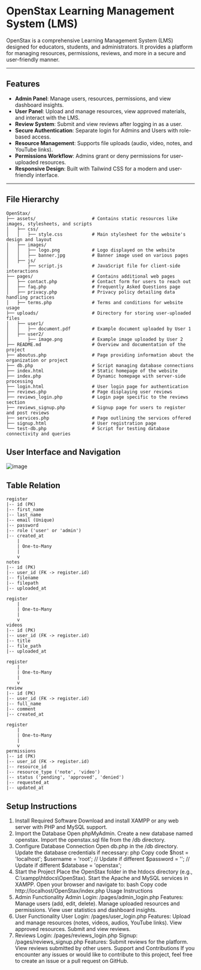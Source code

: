 # OpenStax Learning Management System (LMS)

OpenStax is a comprehensive Learning Management System (LMS) designed for educators, students, and administrators. It provides a platform for managing resources, permissions, reviews, and more in a secure and user-friendly manner.

---

## **Features**
- **Admin Panel**: Manage users, resources, permissions, and view dashboard insights.
- **User Panel**: Upload and manage resources, view approved materials, and interact with the LMS.
- **Review System**: Submit and view reviews after logging in as a user.
- **Secure Authentication**: Separate login for Admins and Users with role-based access.
- **Resource Management**: Supports file uploads (audio, video, notes, and YouTube links).
- **Permissions Workflow**: Admins grant or deny permissions for user-uploaded resources.
- **Responsive Design**: Built with Tailwind CSS for a modern and user-friendly interface.

---

## **File Hierarchy**

```plaintext
OpenStax/
├── assets/                     # Contains static resources like images, stylesheets, and scripts
│   ├── css/
│   │   ├── style.css           # Main stylesheet for the website's design and layout
│   ├── images/
│   │   ├── logo.png            # Logo displayed on the website
│   │   ├── banner.jpg          # Banner image used on various pages
│   ├── js/
│       ├── script.js           # JavaScript file for client-side interactions
├── pages/                      # Contains additional web pages
│   ├── contact.php             # Contact form for users to reach out
│   ├── faq.php                 # Frequently Asked Questions page
│   ├── privacy.php             # Privacy policy detailing data handling practices
│   ├── terms.php               # Terms and conditions for website usage
├── uploads/                    # Directory for storing user-uploaded files
│   ├── user1/
│   │   ├── document.pdf        # Example document uploaded by User 1
│   ├── user2/
│       ├── image.png           # Example image uploaded by User 2
├── README.md                   # Overview and documentation of the project
├── aboutus.php                 # Page providing information about the organization or project
├── db.php                      # Script managing database connections
├── index.html                  # Static homepage of the website
├── index.php                   # Dynamic homepage with server-side processing
├── login.html                  # User login page for authentication
├── reviews.php                 # Page displaying user reviews
├── reviews_login.php           # Login page specific to the reviews section
├── reviews_signup.php          # Signup page for users to register and post reviews
├── services.php                # Page outlining the services offered
├── signup.html                 # User registration page
└── test-db.php                 # Script for testing database connectivity and queries
```

## **User Interface and Navigation**
![image](https://github.com/user-attachments/assets/06305e63-18da-4cb7-b50b-e354bcd971cc)

## **Table Relation**
```plaintext
register
|-- id (PK)
|-- first_name
|-- last_name
|-- email (Unique)
|-- password
|-- role ('user' or 'admin')
|-- created_at
    |
    | One-to-Many
    |
    v
notes
|-- id (PK)
|-- user_id (FK -> register.id)
|-- filename
|-- filepath
|-- uploaded_at

register
    |
    | One-to-Many
    |
    v
videos
|-- id (PK)
|-- user_id (FK -> register.id)
|-- title
|-- file_path
|-- uploaded_at

register
    |
    | One-to-Many
    |
    v
review
|-- id (PK)
|-- user_id (FK -> register.id)
|-- full_name
|-- comment
|-- created_at

register
    |
    | One-to-Many
    |
    v
permissions
|-- id (PK)
|-- user_id (FK -> register.id)
|-- resource_id
|-- resource_type ('note', 'video')
|-- status ('pending', 'approved', 'denied')
|-- requested_at
|-- updated_at
```

## **Setup Instructions**
1. Install Required Software
Download and install XAMPP or any web server with PHP and MySQL support.
2. Import the Database
Open phpMyAdmin.
Create a new database named openstax.
Import the openstax.sql file from the /db directory.
3. Configure Database Connection
Open db.php in the /db directory.
Update the database credentials if necessary:
php
Copy code
$host = 'localhost';
$username = 'root'; // Update if different
$password = '';     // Update if different
$database = 'openstax';
4. Start the Project
Place the OpenStax folder in the htdocs directory (e.g., C:\xampp\htdocs\OpenStax).
Start the Apache and MySQL services in XAMPP.
Open your browser and navigate to:
bash
Copy code
http://localhost/OpenStax/index.php
Usage Instructions
1. Admin Functionality
Admin Login: /pages/admin_login.php
Features:
Manage users (add, edit, delete).
Manage uploaded resources and permissions.
View user statistics and dashboard insights.
2. User Functionality
User Login: /pages/user_login.php
Features:
Upload and manage resources (notes, videos, audios, YouTube links).
View approved resources.
Submit and view reviews.
3. Reviews
Login: /pages/reviews_login.php
Signup: /pages/reviews_signup.php
Features:
Submit reviews for the platform.
View reviews submitted by other users.
Support and Contributions
If you encounter any issues or would like to contribute to this project, feel free to create an issue or a pull request on GitHub.
